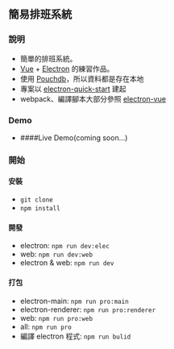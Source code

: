 ## 簡易排班系統

### 說明
* 簡單的排班系統。
* [Vue](https://github.com/vuejs/vue) + [Electron](https://github.com/electron/electron)
的練習作品。
* 使用 [Pouchdb](https://github.com/pouchdb/pouchdb)，所以資料都是存在本地
* 專案以 [electron-quick-start](https://github.com/electron/electron-quick-start) 建起
* webpack、編譯腳本大部分參照 [electron-vue](https://github.com/SimulatedGREG/electron-vue)

### Demo
* ####Live Demo(coming soon...)

### 開始

#### 安裝
* `git clone`
* `npm install`

#### 開發
* electron: `npm run dev:elec`
* web: `npm run dev:web`
* electron & web: `npm run dev`

#### 打包
* electron-main: `npm run pro:main`
* electron-renderer: `npm run pro:renderer`
* web: `npm run pro:web`
* all: `npm run pro`
* 編譯 electron 程式: `npm run bulid`
